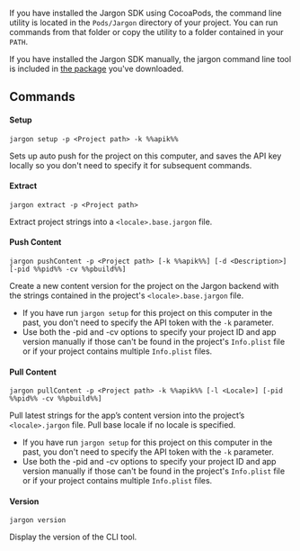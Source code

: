 If you have installed the Jargon SDK using CocoaPods, the command line utility is located in the `Pods/Jargon` directory of your project. You can run commands from that folder or copy the utility to a folder contained in your `PATH`.


If you have installed the Jargon SDK manually, the jargon command line tool is included in [the package](https://github.com/colatris/jargon-ios-sdk/archive/master.zip) you've downloaded.


## Commands

#### Setup

	jargon setup -p <Project path> -k %%apik%%

Sets up auto push for the project on this computer, and saves the API key locally so you don't need to specify it for subsequent commands.


#### Extract


    jargon extract -p <Project path>

Extract project strings into a `<locale>.base.jargon` file.


#### Push Content


    jargon pushContent -p <Project path> [-k %%apik%%] [-d <Description>] [-pid %%pid%% -cv %%pbuild%%]

Create a new content version for the project on the Jargon backend with the strings contained in the project's `<locale>.base.jargon` file.

* If you have run `jargon setup` for this project on this computer in the past, you don't need to specify the API token with the `-k` parameter.
* Use both the -pid and -cv options to specify your project ID and app version manually if those can't be found in the project's `Info.plist` file or if your project contains multiple `Info.plist` files.

#### Pull Content


    jargon pullContent -p <Project path> -k %%apik%% [-l <Locale>] [-pid %%pid%% -cv %%pbuild%%]

Pull latest strings for the app’s content version into the project’s `<locale>.jargon` file. Pull base locale if no locale is specified.

* If you have run `jargon setup` for this project on this computer in the past, you don't need to specify the API token with the `-k` parameter.
* Use both the -pid and -cv options to specify your project ID and app version manually if those can't be found in the project's `Info.plist` file or if your project contains multiple `Info.plist` files.

#### Version

	jargon version

Display the version of the CLI tool.
